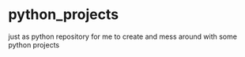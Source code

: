 # python_projects
just as python repository for me to create and mess around with some python projects 
